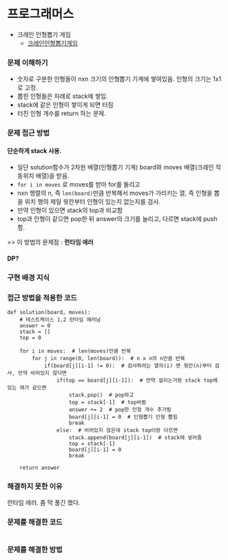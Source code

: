 # 프로그래머스
- 크레인 인형뽑기 게임
  - [크레인인형뽑기게임](https://programmers.co.kr/learn/courses/30/lessons/64061)   

### 문제 이해하기
- 숫자로 구분한 인형들이 nxn 크기의 인형뽑기 기계에 쌓여있음. 인형의 크기는 1x1로 고정.   
- 뽑힌 인형들은 차례로 stack에 쌓임.
- stack에 같은 인형이 쌓이게 되면 터짐
- 터진 인형 개수를 return 하는 문제.


### 문제 접근 방법
#### 단순하게 stack 사용.
- 일단 solution함수가 2차원 배열(인형뽑기 기계) board와 moves 배열(크레인 작동위치 배열)을 받음.
- `for i in moves` 로 moves를 받아 for를 돌리고
- nxn 행렬의 n, 즉 `len(board)`만큼 반복해서 moves가 가리키는 열, 즉 인형을 뽑을 위치 행의 제일 윗칸부터 인형이 있는지 없는지를 검사.
- 만약 인형이 있으면 stack의 top과 비교함
- top과 인형이 같으면 pop한 뒤 answer의 크기를 늘리고, 다르면 stack에 push함.    

=> 이 방법의 문제점 : **런타임 에러**   

#### DP?


### 구현 배경 지식

### 접근 방법을 적용한 코드
```
def solution(board, moves):
    # 테스트케이스 1,2 런타임 에러남
    answer = 0
    stack = []
    top = 0

    for i in moves:  # len(moves)만큼 반복
        for j in range(0, len(board)):  # n x n의 n만큼 반복
            if(board[j][i-1] != 0):  # 검사하려는 열의(i) 맨 윗칸(n)부터 검사, 만약 비어있지 않다면
                if(top == board[j][i-1]):  # 만약 걸리는거랑 stack top에 있는 애가 같으면
                    stack.pop()  # pop하고
                    top = stack[-1]  # top바뀜
                    answer += 2  # pop한 인형 개수 추가됨
                    board[j][i-1] = 0  # 인형뽑기 인형 뽑힘
                    break
                else:  # 비어있지 않은데 stack top이랑 다르면
                    stack.append(board[j][i-1])  # stack에 넣어줌
                    top = stack[-1]
                    board[j][i-1] = 0
                    break

    return answer

```
### 해결하지 못한 이유
런타임 에러. 좀 막 풀긴 했다.

### 문제를 해결한 코드
```
```

### 문제를 해결한 방법